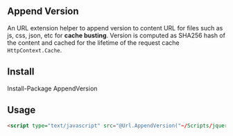 ## Append Version
An URL extension helper to append version to content URL for files such as js, css, json, etc for **cache busting**. Version is computed as SHA256 hash of the content and cached for the lifetime of the request cache `HttpContext.Cache`.

## Install
Install-Package AppendVersion

## Usage
```html
<script type="text/javascript" src="@Url.AppendVersion("~/Scripts/jquery.validate.js")"></script>
```
